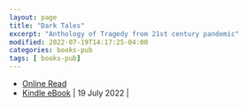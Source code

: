 ```yaml
---
layout: page
title: "Dark Tales"
excerpt: "Anthology of Tragedy from 21st century pandemic"
modified: 2022-07-19T14:17:25-04:00
categories: books-pub
tags: [ books-pub]
---
```


* [Online Read](https://sachinsshetty.github.io/gaganyatri.com/dark_tales)             
* [Kindle eBook](https://amzn.to/3MXpY2A)                                                                                                                                                                                                                          | 19 July 2022   |
